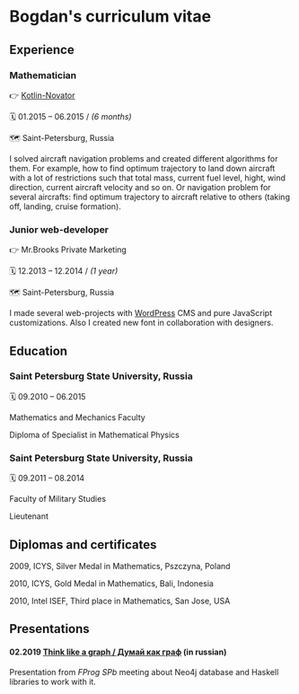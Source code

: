 # Bogdan's curriculum vitae

## Experience

### Mathematician

👉 [Kotlin-Novator](https://www.kotlin-novator.ru/)

🗓 01.2015 – 06.2015 / *(6 months)*

🗺 Saint-Petersburg, Russia

I solved aircraft navigation problems and created different algorithms for them.
For example, how to find optimum trajectory to land down aircraft with a lot of restrictions such that total mass, current fuel level, hight, wind direction, current aircraft velocity and so on.
Or navigation problem for several aircrafts: find optimum trajectory to aircraft relative to others (taking off, landing, cruise formation).

### Junior web-developer

👉 Mr.Brooks Private Marketing

🗓 12.2013 – 12.2014 / *(1 year)*

🗺 Saint-Petersburg, Russia

I made several web-projects with [WordPress](wordpress.com) CMS and pure JavaScript customizations.
Also I created new font in collaboration with designers.

## Education

### Saint Petersburg State University, Russia

🗓 09.2010 – 06.2015

Mathematics and Mechanics Faculty

Diploma of Specialist in Mathematical Physics

### Saint Petersburg State University, Russia

🗓 09.2011 – 08.2014

Faculty of Military Studies

Lieutenant

## Diplomas and certificates

2009, ICYS, Silver Medal in Mathematics, Pszczyna, Poland

2010, ICYS, Gold Medal in Mathematics, Bali, Indonesia

2010, Intel ISEF, Third place in Mathematics, San Jose, USA

## Presentations 

#### 02.2019 [Think like a graph / Думай как граф](https://youtu.be/BPB5omKK4Tc) (in russian)

Presentation from *FProg SPb* meeting about Neo4j database and Haskell libraries to work with it.
